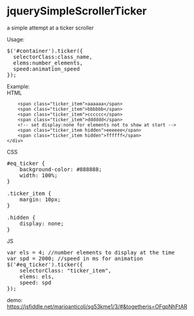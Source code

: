 # jquerySimpleScrollerTicker
a simple attempt at a ticker scroller
 
Usage:
<PRE>
$('#container').ticker({
  selectorClass:class_name,
  elems:number_elements,
  speed:animation_speed
});
</PRE>

Example:<br>
HTML
```<div id="eq_ticker">
    <span class="ticker_item">aaaaaa</span>
    <span class="ticker_item">bbbbbb</span>
    <span class="ticker_item">cccccc</span>
    <span class="ticker_item">dddddd</span>
    <!-- set display:none for elements not to show at start -->
    <span class="ticker_item hidden">eeeeee</span>
    <span class="ticker_item hidden">ffffff</span>
</div>
```
CSS
<PRE>
#eq_ticker {
    background-color: #888888;
    width: 100%;
}

.ticker_item {
    margin: 10px;
}

.hidden {
    display: none;
}
</PRE>

JS
<PRE>
var els = 4; //number elements to display at the time
var spd = 2000; //speed in ms for animation
$('#eq_ticker').ticker({
    selectorClass: "ticker_item",
    elems: els,
    speed: spd
});
</PRE>

demo: https://jsfiddle.net/marioanticoli/sg53kme1/3/#&togetherjs=OFgpNhFtAR
